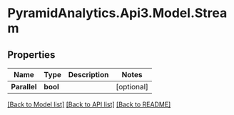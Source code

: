# PyramidAnalytics.Api3.Model.Stream

## Properties

Name | Type | Description | Notes
------------ | ------------- | ------------- | -------------
**Parallel** | **bool** |  | [optional] 

[[Back to Model list]](../README.md#documentation-for-models) [[Back to API list]](../README.md#documentation-for-api-endpoints) [[Back to README]](../README.md)

